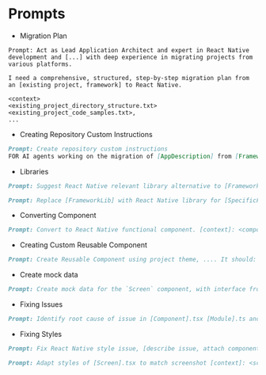 # Prompts

- Migration Plan
```
Prompt: Act as Lead Application Architect and expert in React Native development and [...] with deep experience in migrating projects from various platforms. 

I need a comprehensive, structured, step-by-step migration plan from an [existing project, framework] to React Native. 

<context>
<existing_project_directory_structure.txt>
<existing_project_code_samples.txt>,
...
```

- Creating Repository Custom Instructions

```markdown
Prompt: Create repository custom instructions
FOR AI agents working on the migration of [AppDescription] from [Framework] to React Native
```

- Libraries

```markdown
Prompt: Suggest React Native relevant library alternative to [FrameworkLibrary]
```

```markdown
Prompt: Replace [FrameworkLib] with React Native library for [SpecificFeature]
```

- Converting Component

```markdown
Prompt: Convert to React Native functional component. [context]: <component>, <styles>
```

- Creating Custom Reusable Component

```markdown
Prompt: Create Reusable Component using project theme, .... It should: [1. 2. 3.]...
```

- Create mock data

```markdown
Prompt: Create mock data for the `Screen` component, with interface from `src/models/[ModelName].ts`.
```

- Fixing Issues

```markdown
Prompt: Identify root cause of issue in [Component].tsx [Module].ts and Potential fixes
```

- Fixing Styles
```markdown
Prompt: Fix React Native style issue, [describe issue, attach component for context]
```

```markdown
Prompt: Adapt styles of [Screen].tsx to match screenshot [context]: <screenshoot.png>
```
